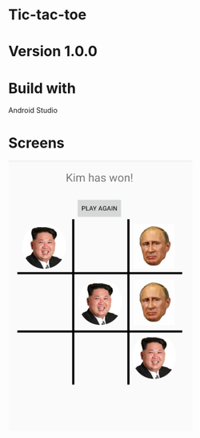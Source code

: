 # Tic-tac-toe

# Version 1.0.0

# Build with

Android Studio

# Screens

![Alt text](screen.png?raw=true)

